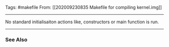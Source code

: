 Tags: #makefile 
From: [[202009230835 Makefile for compiling kernel.img]]

---
No standard initialisaiton actions like, constructors or main function is run.

---
### See Also

